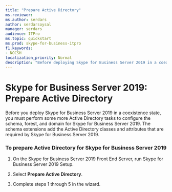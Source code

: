 ```yaml
---
title: "Prepare Active Directory"
ms.reviewer: 
ms.author: serdars
author: serdarsoysal
manager: serdars
audience: ITPro
ms.topic: quickstart
ms.prod: skype-for-business-itpro
f1.keywords:
- NOCSH
localization_priority: Normal
description: "Before deploying Skype for Business Server 2019 in a coexistence state, you must perform some additional Active Directory tasks to configure the schema, forest, and domain for Skype for Business Server 2019. The schema extensions add the Active Directory classes and attributes that are required by Skype for Business Server 2019. For more information, see the topic Preparing Active Directory Domain Services for Skype for Business Server 2019."
---
```


# Skype for Business Server 2019: Prepare Active Directory

Before you deploy Skype for Business Server 2019 in a coexistence state, you must perform some more Active Directory tasks to configure the schema, forest, and domain for Skype for Business Server 2019. The schema extensions add the Active Directory classes and attributes that are required by Skype for Business Server 2019. <!-- For additional information, see the topic 
[Preparing Active Directory Domain Services for Skype for Business Server 2019](../deployment/deploying-lync-server-2013/preparing-active-directory-domain-services-for-lync-server-2013.md). -->
  
### To prepare Active Directory for Skype for Business Server 2019

1. On the Skype for Business Server 2019 Front End Server, run Skype for Business Server 2019 Setup.
    
2. Select **Prepare Active Directory**.
  
3. Complete steps 1 through 5 in the wizard.

  

